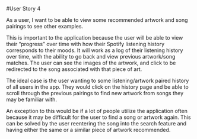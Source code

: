#User Story 4

As a user, I want to be able to view some recommended artwork and song pairings to see other examples.

This is important to the application because the user will be able to view their “progress” over time with how their Spotify listening history corresponds to their moods. It will work as a log of their listening history over time, with the ability to go back and view previous artwork/song matches. The user can see the images of the artwork, and click to be redirected to the song associated with that piece of art. 
	
The ideal case is the user wanting to some listening/artwork paired history of all users in the app. They would click on the history page and be able to scroll through the previous pairings to find new artwork from songs they may be familiar with.

An exception to this would be if a lot of people utilize the application often because it may be difficult for the user to find a song or artwork again. This can be solved by the user reentering the song into the search feature and having either the same or a similar piece of artwork recommended. 


